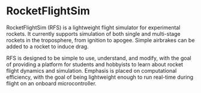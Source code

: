 # RocketFlightSim

RocketFlightSim (RFS) is a lightweight flight simulator for experimental rockets. It currently supports simulation of both single and multi-stage rockets in the troposphere, from ignition to apogee. Simple airbrakes can be added to a rocket to induce drag.

RFS is designed to be simple to use, understand, and modify, with the goal of providing a platform for students and hobbyists to learn about rocket flight dynamics and simulation. Emphasis is placed on computational efficiency, with the goal of being lightweight enough to run real-time during flight on an onboard microcontroller.